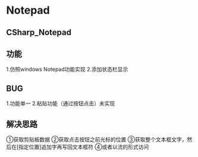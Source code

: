 # Notepad
## CSharp_Notepad
## 功能
1.仿照windows Notepad功能实现
2.添加状态栏显示
## BUG
1.功能单一
2.粘贴功能（通过按钮点击）未实现
## 解决思路
①获取剪贴板数据 ②获取点击按钮之前光标的位置 ③获取整个文本框文字，然后在[指定位置]追加字再写回文本框符 ④或者以流的形式访问
